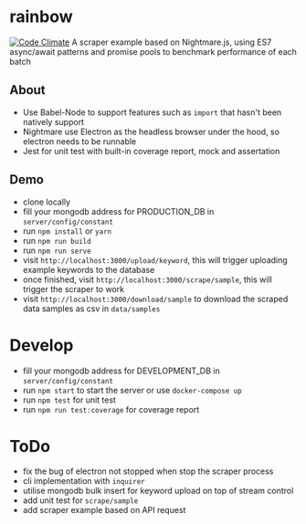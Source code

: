 # rainbow
[![Code Climate](https://codeclimate.com/github/codeclimate/codeclimate/badges/gpa.svg)](https://codeclimate.com/github/codeclimate/codeclimate)
A scraper example based on Nightmare.js, using ES7 async/await patterns and promise pools to benchmark performance of each batch

## About

 * Use Babel-Node to support features such as `import` that hasn't been natively support
 * Nightmare use Electron as the headless browser under the hood, so electron needs to be runnable
 * Jest for unit test with built-in coverage report, mock and assertation

## Demo

 * clone locally
 * fill your mongodb address for PRODUCTION_DB in `server/config/constant`
 * run `npm install` or `yarn`
 * run `npm run build`
 * run `npm run serve`
 * visit `http://localhost:3000/upload/keyword`, this will trigger uploading example keywords to the database
 * once finished, visit `http://localhost:3000/scrape/sample`, this will trigger the scraper to work
 * visit `http://localhost:3000/download/sample` to download the scraped data samples as csv in `data/samples`

# Develop
 * fill your mongodb address for DEVELOPMENT_DB in `server/config/constant`
 * run `npm start` to start the server or use `docker-compose up`
 * run `npm test` for unit test
 * run `npm run test:coverage` for coverage report

# ToDo
 * fix the bug of electron not stopped when stop the scraper process
 * cli implementation with `inquirer`
 * utilise mongodb bulk insert for keyword upload on top of stream control
 * add unit test for `scrape/sample`
 * add scraper example based on API request